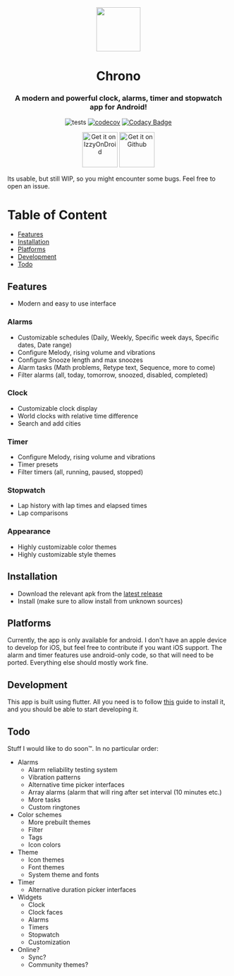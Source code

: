 <div align="center">

<image src="fastlane/metadata/android/en-US/images/icon.png" height="100">

# Chrono

### A modern and powerful clock, alarms, timer and stopwatch app for Android!

![tests](https://github.com/vicolo-dev/chrono/actions/workflows/tests.yml/badge.svg)
[![codecov](https://codecov.io/gh/vicolo-dev/chrono/branch/master/graph/badge.svg?token=cKxMm8KVev)](https://codecov.io/gh/vicolo-dev/chrono)
[![Codacy Badge](https://app.codacy.com/project/badge/Grade/7dc1e51c1616482baa5392bc0826c50a)](https://app.codacy.com/gh/vicolo-dev/chrono/dashboard?utm_source=gh&utm_medium=referral&utm_content=&utm_campaign=Badge_grade)

[<img src="https://gitlab.com/IzzyOnDroid/repo/-/raw/master/assets/IzzyOnDroid.png" alt="Get it on IzzyOnDroid" height=80/>](https://apt.izzysoft.de/fdroid/index/apk/com.vicolo.chrono)
[<img src="https://i.ibb.co/q0mdc4Z/get-it-on-github.png" alt="Get it on Github" height=80/>](https://github.com/vicolo-dev/chrono/releases/latest)

</div>

Its usable, but still WIP, so you might encounter some bugs. Feel free to open an issue.

# Table of Content
- [Features](#features)
- [Installation](#installation)
- [Platforms](#platforms)
- [Development](#development)
- [Todo](#todo)

## Features
- Modern and easy to use interface
### Alarms
- Customizable schedules (Daily, Weekly, Specific week days, Specific dates, Date range)
- Configure Melody, rising volume and vibrations
- Configure Snooze length and max snoozes
- Alarm tasks (Math problems, Retype text, Sequence, more to come)
- Filter alarms (all, today, tomorrow, snoozed, disabled, completed)
### Clock
- Customizable clock display
- World clocks with relative time difference
- Search and add cities
### Timer
- Configure Melody, rising volume and vibrations
- Timer presets
- Filter timers (all, running, paused, stopped)
### Stopwatch
- Lap history with lap times and elapsed times
- Lap comparisons
### Appearance
- Highly customizable color themes
- Highly customizable style themes

## Installation
- Download the relevant apk from the [latest release](https://github.com/vicolo-dev/chrono/releases/latest/)
- Install (make sure to allow install from unknown sources)

## Platforms
Currently, the app is only available for android. I don't have an apple device to develop for iOS, but feel free
to contribute if you want iOS support. The alarm and timer features
use android-only code, so that will need to be ported. Everything else should mostly work fine.

## Development

This app is built using flutter. All you need is to follow [this](https://docs.flutter.dev/get-started/install) 
guide to install it, and you should be able to start developing it.

## Todo
Stuff I would like to do soon™. In no particular order:
- Alarms
  - Alarm reliability testing system
  - Vibration patterns
  - Alternative time picker interfaces
  - Array alarms (alarm that will ring after set interval (10 minutes etc.)
  - More tasks
  - Custom ringtones
- Color schemes
  - More prebuilt themes  
  - Filter
  - Tags
  - Icon colors
- Theme
  - Icon themes
  - Font themes
  - System theme and fonts
- Timer
  - Alternative duration picker interfaces
- Widgets
  - Clock
  - Clock faces
  - Alarms
  - Timers
  - Stopwatch
  - Customization
- Online?
  - Sync?
  - Community themes?
